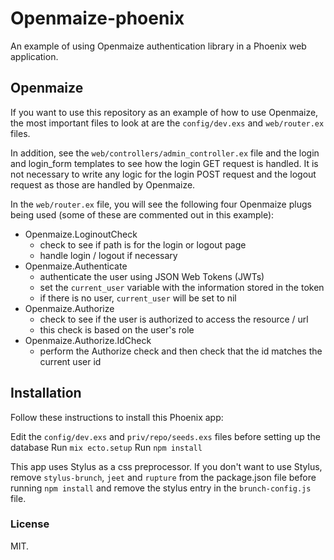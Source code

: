 # Openmaize-phoenix

An example of using Openmaize authentication library in a Phoenix web
application.

## Openmaize

If you want to use this repository as an example of how to use Openmaize,
the most important files to look at are the `config/dev.exs` and `web/router.ex`
files.

In addition, see the `web/controllers/admin_controller.ex` file
and the login and login_form templates to see how the login GET request
is handled. It is not necessary to write any logic for the login POST request
and the logout request as those are handled by Openmaize.

In the `web/router.ex` file, you will see the following four Openmaize plugs
being used (some of these are commented out in this example):

* Openmaize.LoginoutCheck
  * check to see if path is for the login or logout page
  * handle login / logout if necessary
* Openmaize.Authenticate
  * authenticate the user using JSON Web Tokens (JWTs)
  * set the `current_user` variable with the information stored in the token
  * if there is no user, `current_user` will be set to nil
* Openmaize.Authorize
  * check to see if the user is authorized to access the resource / url
  * this check is based on the user's role
* Openmaize.Authorize.IdCheck
  * perform the Authorize check and then check that the id matches the current user id

## Installation

Follow these instructions to install this Phoenix app:

Edit the `config/dev.exs` and `priv/repo/seeds.exs` files before setting up the database
Run `mix ecto.setup`
Run `npm install`

This app uses Stylus as a css preprocessor. If you don't want to use Stylus, remove
`stylus-brunch`, `jeet` and `rupture` from the package.json file before running
`npm install` and remove the stylus entry in the `brunch-config.js` file.

### License

MIT.
